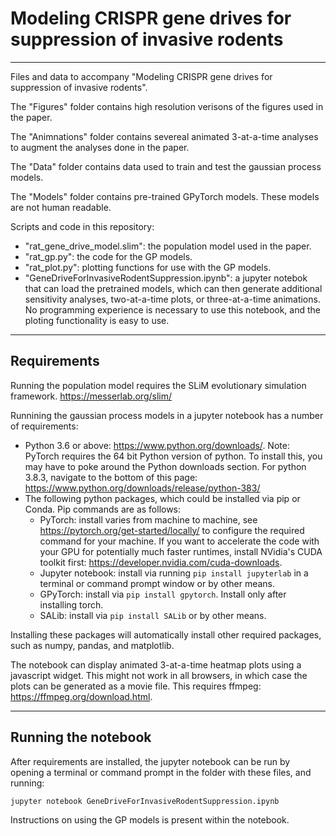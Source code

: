 # Modeling CRISPR gene drives for suppression of invasive rodents

<hr style=\"border:3px solid gray\"> </hr>

Files and data to accompany "Modeling CRISPR gene drives for suppression of invasive rodents".

The "Figures" folder contains high resolution verisons of the figures used in the paper.

The "Animnations" folder contains severeal animated 3-at-a-time analyses to augment the analyses done in the paper.

The "Data" folder contains data used to train and test the gaussian process models.

The "Models" folder contains pre-trained GPyTorch models. These models are not human readable.

Scripts and code in this repository:
- "rat_gene_drive_model.slim": the population model used in the paper.
- "rat_gp.py": the code for the GP models.
- "rat_plot.py": plotting functions for use with the GP models.
- "GeneDriveForInvasiveRodentSuppression.ipynb": a jupyter notebok that can load the pretrained models, which can then generate additional sensitivity analyses, two-at-a-time plots, or three-at-a-time animations. No programming experience is necessary to use this notebook, and the ploting functionality is easy to use.

___
## Requirements
Running the population model requires the SLiM evolutionary simulation framework. https://messerlab.org/slim/

Runnining the gaussian process models in a jupyter notebook has a number of requirements:
- Python 3.6 or above: https://www.python.org/downloads/. Note: PyTorch requires the 64 bit Python version of python. To install this, you may have to poke around the Python downloads section. For python 3.8.3, navigate to the bottom of this page: https://www.python.org/downloads/release/python-383/
- The following python packages, which could be installed via pip or Conda. Pip commands are as follows:
  - PyTorch: install varies from machine to machine, see https://pytorch.org/get-started/locally/ to configure the required command for your machine. If you want to accelerate the code with your GPU for potentially much faster runtimes, install NVidia's CUDA toolkit first: https://developer.nvidia.com/cuda-downloads.  
  - Jupyter notebook: install via running ``pip install jupyterlab`` in a terminal or command prompt window or by other means.
  - GPyTorch: install via ``pip install gpytorch``. Install only after installing torch.
  - SALib: install via ``pip install SALib`` or by other means.

Installing these packages will automatically install other required packages, such as numpy, pandas, and matplotlib.

The notebook can display animated 3-at-a-time heatmap plots using a javascript widget. This might not work in all browsers, in which case the plots can be generated as a movie file. This requires ffmpeg: https://ffmpeg.org/download.html.

___
## Running the notebook
After requirements are installed, the jupyter notebook can be run by opening a terminal or command prompt in the folder with these files, and running:

```
jupyter notebook GeneDriveForInvasiveRodentSuppression.ipynb
```

Instructions on using the GP models is present within the notebook.
